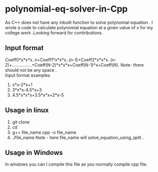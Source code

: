# polynomial-eq-solver-in-Cpp
As C++ does not have any inbuilt function to solve polynomial equation . I wrote a code to calculate polynomial equation at a given value of x for my college work .Looking forward for contiributions.

## Input format
Coeff0\*x\*x\*x..n+Coeff1\*x\*x\*x..(n-1)+Coeff2\*x\*x\*x..(n-2)+................+Coeff(N-2)\*x\*x\*x+Coeff(N-1)\*x+Coeff(N).
Note- there should not be any space .<br>
Input format examples
1. x\*x-2\*x+1
2. 3\*x\*x-4.5\*x+3
3. 4.5\*x\*x\*x+3.5\*x\*x+2\*x-5

## Usage in linux
1. git clone <br>
2. cd <directory> <br>
3. g++ file_name.cpp -o file_name <br>
4. ./file_name
Note - here file_name will solve_equation_using_split .
  
## Usage in Windows 
In windows you can I compile this file as you normally compile cpp file.

